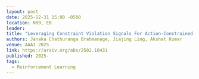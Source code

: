 ```yaml
---
layout: post
date: 2025-12-31 15:00 -0500
location: N09, EB
leader:
title: "Leveraging Constraint Violation Signals For Action-Constrained Reinforcement Learning"
authors: Janaka Chathuranga Brahmanage, Jiajing Ling, Akshat Kumar
venue: AAAI 2025
link: https://arxiv.org/abs/2502.10431
published: 2025-
tags:
  - Reinforcement Learning
---
```

